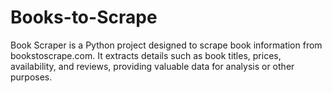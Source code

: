 # Books-to-Scrape

Book Scraper is a Python project designed to scrape book information from bookstoscrape.com. It extracts details such as book titles, prices, availability, and reviews, providing valuable data for analysis or other purposes.
